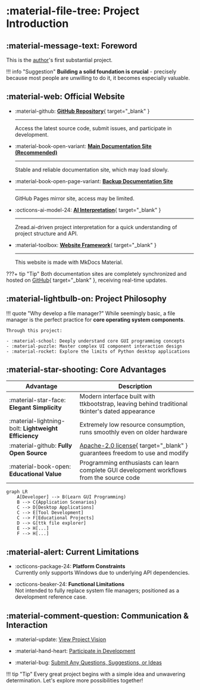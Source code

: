 # :material-file-tree: Project Introduction

## :material-message-text: Foreword

This is the [author](../author/)'s first substantial project.  

!!! info "Suggestion"
	**Building a solid foundation is crucial** - precisely because most people are unwilling to do it, it becomes especially valuable.

## :material-web: Official Website

<div class="grid cards" markdown>

-   :material-github: [**GitHub Repository**](https://github.com/pyheight/ttk-file-explorer){ target="_blank" }

    ---

    Access the latest source code, submit issues, and participate in development.

-   :material-book-open-variant: [**Main Documentation Site (Recommended)**](https://ttk-file-explorer.readthedocs.io/en/)

    ---

    Stable and reliable documentation site, which may load slowly.

-   :material-book-open-page-variant: [**Backup Documentation Site**](https://pyheight.github.io/ttk-file-explorer/en/)

    ---

    GitHub Pages mirror site, access may be limited.

-   :octicons-ai-model-24: [**AI Interpretation**](https://zread.ai/pyheight/ttk-file-explorer/){ target="_blank" }  

    ---

    Zread.ai-driven project interpretation for a quick understanding of project structure and API.

-   :material-toolbox: [**Website Framework**](https://github.com/squidfunk/mkdocs-material){ target="_blank" }  

    ---

    This website is made with MkDocs Material.

</div>

???+ tip "Tip"
    Both documentation sites are completely synchronized and hosted on [GitHub](https://github.com/pyheight/ttk-file-explorer/tree/main/docs){ target="_blank" }, receiving real-time updates.

## :material-lightbulb-on: Project Philosophy

!!! quote "Why develop a file manager?"
    While seemingly basic, a file manager is the perfect practice for **core operating system components**. 

    Through this project:

    - :material-school: Deeply understand core GUI programming concepts
    - :material-puzzle: Master complex UI component interaction design
    - :material-rocket: Explore the limits of Python desktop applications

## :material-star-shooting: Core Advantages

| Advantage | Description |
|------|------|
| :material-star-face: **Elegant Simplicity** | Modern interface built with ttkbootstrap, leaving behind traditional tkinter's dated appearance |
| :material-lightning-bolt: **Lightweight Efficiency** | Extremely low resource consumption, runs smoothly even on older hardware |
| :material-github: **Fully Open Source** | [Apache-2.0 license](https://github.com/pyheight/ttk-file-explorer/blob/main/LICENSE){ target="_blank" } guarantees freedom to use and modify |
| :material-book-open: **Educational Value** | Programming enthusiasts can learn complete GUI development workflows from the source code |

```mermaid
graph LR
    A[Developer] --> B(Learn GUI Programming)
    B --> C{Application Scenarios}
    C --> D[Desktop Applications]
    C --> E[Tool Development]
    C --> F[Educational Projects]
    D --> G[ttk file explorer]
    E --> H[...]
    F --> H[...]
```

## :material-alert: Current Limitations

<div class="grid cards" markdown>

- :octicons-package-24: **Platform Constraints**  
Currently only supports Windows due to underlying API dependencies.

- :octicons-beaker-24: **Functional Limitations**  
Not intended to fully replace system file managers; positioned as a development reference case.

</div>

## :material-comment-question: Communication & Interaction

- :material-update: [View Project Vision](../../development/roadmap/)

- :material-hand-heart: [Participate in Development](../../community/contribution-guide/)

- :material-bug: [Submit Any Questions, Suggestions, or Ideas](../../community/issue-reporting/)

!!! tip "Tip"
	Every great project begins with a simple idea and unwavering determination. Let's explore more possibilities together!

